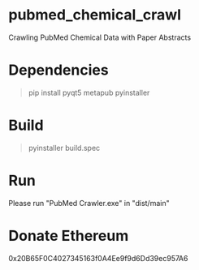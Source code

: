 # pubmed_chemical_crawl
Crawling PubMed Chemical Data with Paper Abstracts

# Dependencies
> pip install pyqt5 metapub pyinstaller
>

# Build
> pyinstaller build.spec
>

# Run
Please run "PubMed Crawler.exe" in "dist/main"

# Donate Ethereum
0x20B65F0C4027345163f0A4Ee9f9d6Dd39ec957A6
